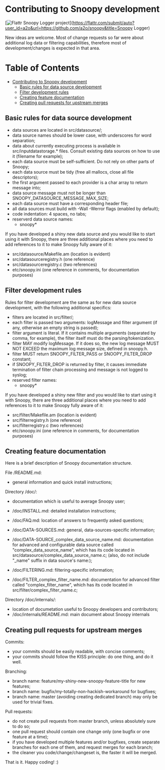 # Contributing to Snoopy development

[![Flattr Snoopy Logger project](http://api.flattr.com/button/flattr-badge-large.png)](https://flattr.com/submit/auto?user_id=a2o&url=https://github.com/a2o/snoopy&title=Snoopy Logger)

New ideas are welcome. Most of change requests so far were about additional
log data or filtering capabilities, therefore most of development/changes
is expected in that area.



Table of Contents
=================

  * [Contributing to Snoopy development](#contributing-to-snoopy-development)
    * [Basic rules for data source development](#basic-rules-for-data-source-development)
    * [Filter development rules](#filter-development-rules)
    * [Creating feature documentation](#creating-feature-documentation)
    * [Creating pull requests for upstream merges](#creating-pull-requests-for-upstream-merges)



## Basic rules for data source development

- data sources are located in src/datasource/;
- data source names should be lower case, with underscores for word separation;
- data about currently executing process is available in src/inputdatastorage.*
    files. Consult existing data sources on how to use it (filename for example);
- each data source must be self-sufficient. Do not rely on other parts of Snoopy;
- each data source must be tidy (free all mallocs, close all file descriptors);
- the first argument passed to each provider is a char array to return message into;
- data source message must not be longer than SNOOPY_DATASOURCE_MESSAGE_MAX_SIZE;
- each data source must have a corresponding header file;
- all data sources must build with -Wall -Werror flags (enabled by default);
- code indentation: 4 spaces, no tabs;
- reserverd data source names:
    - snoopy*

If you have developed a shiny new data source and you would like to
start using it with Snoopy, there are three additional places where you
need to add references to it to make Snoopy fully aware of it:

- src/datasource/Makefile.am   (location is evident)
- src/datasourceregistry.h     (one reference)
- src/datasourceregistry.c     (two references)
- etc/snoopy.ini               (one reference in comments, for documentation purposes)



## Filter development rules

Rules for filter development are the same as for new data source development,
with the following additional specifics:

- filters are located in src/filter/;
- each filter is passed two arguments: logMessage and filter argument (if any,
    otherwise an empty string is passed);
- filter argument is literal. If it contains multiple arguments (separated by
    comma, for example), the filter itself must do the parsing/tokenization.
- filter MAY modify logMessage. If it does so, the new log message MUST NOT
    EXCEED the maximum log message size, defined in snoopy.h.
- filter MUST return SNOOPY_FILTER_PASS or SNOOPY_FILTER_DROP constant;
- if SNOOPY_FILTER_DROP is returned by filter, it causes immediate termination
    of filter chain processing and message is not logged to syslog;
- reserved filter names:
    - snoopy*

If you have developed a shiny new filter and you would like to
start using it with Snoopy, there are three additional places where you
need to add references to it to make Snoopy fully aware of it:

- src/filter/Makefile.am   (location is evident)
- src/filterregistry.h     (one reference)
- src/filterregistry.c     (two references)
- etc/snoopy.ini           (one reference in comments, for documentation purposes)



## Creating feature documentation

Here is a brief description of Snoopy documentation structure.

File /README.md:
- general information and quick install instructions;

Directory /doc/:
- documentation which is useful to average Snoopy user;
- /doc/INSTALL.md: detailed installation instructions;
- /doc/FAQ.md: location of answers to frequently asked questions;

- /doc/DATA-SOURCES.md: general, data-sources-specific information;
- /doc/DATA-SOURCE_complex_data_source_name.md: documentation for advanced
    and configurable data source called "complex_data_source_name", which
    has its code located in src/datasource/complex_data_source_name.c;
    (also, do not include "_name" suffix in data source's name:);

- /doc/FILTERING.md: filtering-specific information;
- /doc/FILTER_complex_filter_name.md: documentation for advanced filter called
    "complex_filter_name", which has its code located in
    src/filter/complex_filter_name.c;

Directory /doc/internals/:
- location of documetation useful to Snoopy developers and contributors;
- /doc/internals/README.md: main document about Snoopy internals



## Creating pull requests for upstream merges

Commits:
- your commits should be easily readable, with concise comments;
- your commits should follow the KISS principle: do one thing, and do it well.

Branching:
- branch name: feature/my-shiny-new-snoopy-feature-title for new features;
- branch name: bugfix/my-totally-non-hackish-workaround for bugfixes;
- branch name: master (avoiding creating dedicated branch) may only be used for trivial fixes.

Pull requests:
- do not create pull requests from master branch, unless absolutely sure to do so;
- one pull request should contain one change only
    (one bugfix or one feature at a time);
- if you have developed multiple features and/or bugfixes, create separate
    branches for each one of them, and request merges for each branch;
- the cleaner you code/change/changeset is,
    the faster it will be merged.

That is it. Happy coding! :)
